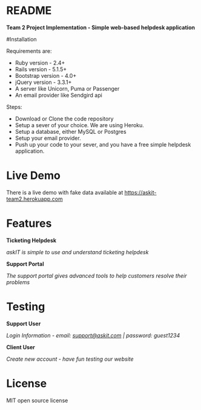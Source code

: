 # README
**Team 2 Project Implementation - Simple web-based helpdesk application**

#Installation

Requirements are:

* Ruby version - 2.4+
* Rails version - 5.1.5+
* Bootstrap version - 4.0+
* jQuery version - 3.3.1+
* A server like Unicorn, Puma or Passenger
* An email provider like Sendgird api

Steps:

* Download or Clone the code repository
* Setup a sever of your choice. We are using Heroku.
* Setup a database, either MySQL or Postgres
* Setup your email provider.
* Push up your code to your sever, and you have a free simple helpdesk application. 

# Live Demo

There is a live demo with fake data available at https://askit-team2.herokuapp.com

# Features
**Ticketing Helpdesk**

*askIT is simple to use and understand ticketing helpdesk*

**Support Portal**

*The support portal gives advanced tools to help customers resolve their problems*

# Testing
**Support User**

*Login Information - email: support@askit.com | password: guest1234*

**Client User**

*Create new account - have fun testing our website*

# License
MIT open source license